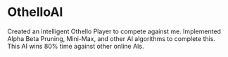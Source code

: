 # OthelloAI

Created an intelligent Othello Player to compete against me. Implemented Alpha Beta Pruning, Mini-Max, and other AI algorithms to complete this. 
This AI wins 80% time against other online AIs. 
